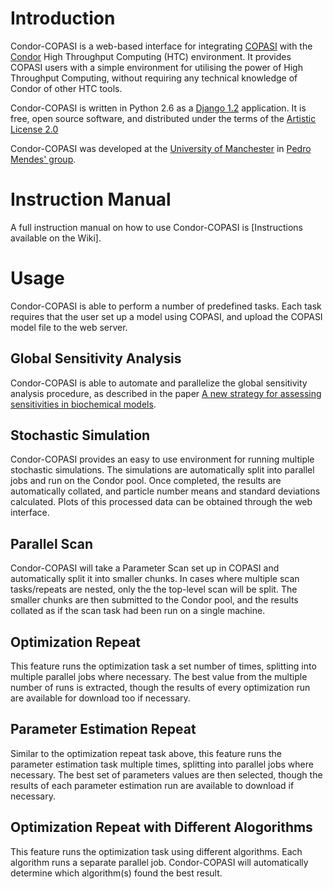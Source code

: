 Introduction
============

Condor-COPASI is a web-based interface for integrating [COPASI][] with
the [Condor][] High Throughput Computing (HTC) environment. It provides
COPASI users with a simple environment for utilising the power of High
Throughput Computing, without requiring any technical knowledge of
Condor of other HTC tools.

Condor-COPASI is written in Python 2.6 as a [Django 1.2][] application.
It is free, open source software, and distributed under the terms of the
[Artistic License 2.0][]

Condor-COPASI was developed at the [University of Manchester][] in [Pedro Mendes' group][].

Instruction Manual
==================

A full instruction manual on how to use Condor-COPASI is [Instructions
available on the Wiki].

Usage
=====

Condor-COPASI is able to perform a number of predefined tasks. Each task
requires that the user set up a model using COPASI, and upload the
COPASI model file to the web server.

Global Sensitivity Analysis
---------------------------

Condor-COPASI is able to automate and parallelize the global sensitivity
analysis procedure, as described in the paper [A new strategy for
assessing sensitivities in biochemical models][].

Stochastic Simulation
---------------------

Condor-COPASI provides an easy to use environment for running multiple
stochastic simulations. The simulations are automatically split into
parallel jobs and run on the Condor pool. Once completed, the results
are automatically collated, and particle number means and standard
deviations calculated. Plots of this processed data can be obtained
through the web interface.

Parallel Scan
-------------

Condor-COPASI will take a Parameter Scan set up in COPASI and
automatically split it into smaller chunks. In cases where multiple scan
tasks/repeats are nested, only the the top-level scan will be split. The
smaller chunks are then submitted to the Condor pool, and the results
collated as if the scan task had been run on a single machine.

Optimization Repeat
-------------------

This feature runs the optimization task a set number of times, splitting
into multiple parallel jobs where necessary. The best value from the
multiple number of runs is extracted, though the results of every
optimization run are available for download too if necessary.

Parameter Estimation Repeat
---------------------------

Similar to the optimization repeat task above, this feature runs the
parameter estimation task multiple times, splitting into parallel jobs
where necessary. The best set of parameters values are then selected,
though the results of each parameter estimation run are available to
download if necessary.

Optimization Repeat with Different Alogorithms
----------------------------------------------

This feature runs the optimization task using different algorithms. Each
algorithm runs a separate parallel job. Condor-COPASI will automatically
determine which algorithm(s) found the best result.



  [COPASI]: http://www.copasi.org
  [Condor]: http://www.cs.wisc.edu/condor/
  [Django 1.2]: http://docs.djangoproject.com/en/dev/releases/1.2/
  [Artistic License 2.0]: http://www.perlfoundation.org/artistic_license_2_0
  [University of Manchester]: http://www.manchester.ac.uk
  [Pedro Mendes' group]: http://www.comp-sys-bio.org
  [A new strategy for assessing sensitivities in biochemical models]: http://www.ncbi.nlm.nih.gov/pubmed/18632455
